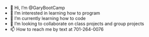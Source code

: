 - 👋 Hi, I’m @GaryBootCamp
- 👀 I’m interested in learning how to program
- 🌱 I’m currently learning how to code
- 💞️ I’m looking to collaborate on class projects and group projects
- 📫 How to reach me by text at 701-264-0076

<!---
GaryBootCamp/GaryBootCamp is a ✨ special ✨ repository because its `README.md` (this file) appears on your GitHub profile.
You can click the Preview link to take a look at your changes.
--->
